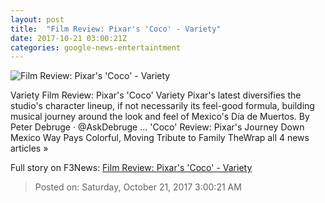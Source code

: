 ```yaml
---
layout: post
title:  "Film Review: Pixar's 'Coco' - Variety"
date: 2017-10-21 03:00:21Z
categories: google-news-entertaintment
---
```


![Film Review: Pixar's 'Coco' - Variety](https://pmcvariety.files.wordpress.com/2017/10/coco.jpg?w=700&h=393&crop=1)

Variety Film Review: Pixar's 'Coco' Variety Pixar's latest diversifies the studio's character lineup, if not necessarily its feel-good formula, building musical journey around the look and feel of Mexico's Día de Muertos. By Peter Debruge · @AskDebruge ... 'Coco' Review: Pixar's Journey Down Mexico Way Pays Colorful, Moving Tribute to Family TheWrap all 4 news articles »


Full story on F3News: [Film Review: Pixar's 'Coco' - Variety](http://www.f3nws.com/n/BRU2zG)

> Posted on: Saturday, October 21, 2017 3:00:21 AM
